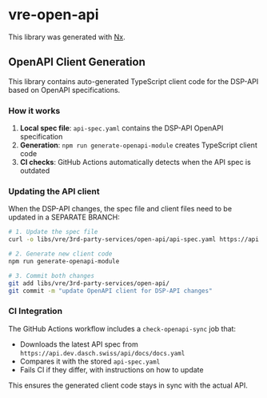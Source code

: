 # vre-open-api

This library was generated with [Nx](https://nx.dev).

## OpenAPI Client Generation

This library contains auto-generated TypeScript client code for the DSP-API based on OpenAPI specifications.

### How it works

1. **Local spec file**: `api-spec.yaml` contains the DSP-API OpenAPI specification
2. **Generation**: `npm run generate-openapi-module` creates TypeScript client code
3. **CI checks**: GitHub Actions automatically detects when the API spec is outdated

### Updating the API client

When the DSP-API changes, the spec file and client files need to be updated in a SEPARATE BRANCH:

```bash
# 1. Update the spec file
curl -o libs/vre/3rd-party-services/open-api/api-spec.yaml https://api.dev.dasch.swiss/api/docs/docs.yaml

# 2. Generate new client code
npm run generate-openapi-module

# 3. Commit both changes
git add libs/vre/3rd-party-services/open-api/
git commit -m "update OpenAPI client for DSP-API changes"
```

### CI Integration

The GitHub Actions workflow includes a `check-openapi-sync` job that:
- Downloads the latest API spec from `https://api.dev.dasch.swiss/api/docs/docs.yaml`
- Compares it with the stored `api-spec.yaml`
- Fails CI if they differ, with instructions on how to update

This ensures the generated client code stays in sync with the actual API.
